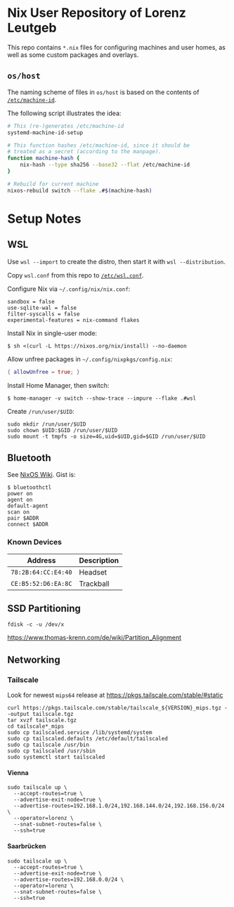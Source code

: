 # Nix User Repository of Lorenz Leutgeb

This repo contains `*.nix` files for configuring machines and
user homes, as well as some custom packages and overlays.

## `os/host`

The naming scheme of files in `os/host` is based on
the contents of [`/etc/machine-id`][man-machine-id].

The following script illustrates the idea:

```sh
# This (re-)generates /etc/machine-id
systemd-machine-id-setup

# This function hashes /etc/machine-id, since it should be
# treated as a secret (according to the manpage).
function machine-hash {
	nix-hash --type sha256 --base32 --flat /etc/machine-id
}

# Rebuild for current machine
nixos-rebuild switch --flake .#$(machine-hash)
```

# Setup Notes

## WSL

Use `wsl --import` to create the distro, then start it with `wsl --distribution`.

Copy `wsl.conf` from this repo to [`/etc/wsl.conf`](https://docs.microsoft.com/en-us/windows/wsl/wsl-config#configuration-settings-for-wslconf).

Configure Nix via `~/.config/nix/nix.conf`:

```
sandbox = false
use-sqlite-wal = false
filter-syscalls = false
experimental-features = nix-command flakes
```

Install Nix in single-user mode:

```
$ sh <(curl -L https://nixos.org/nix/install) --no-daemon
```

Allow unfree packages in `~/.config/nixpkgs/config.nix`:

```nix
{ allowUnfree = true; }
```

Install Home Manager, then switch:


```
$ home-manager -v switch --show-trace --impure --flake .#wsl
```

Create `/run/user/$UID`:

```
sudo mkdir /run/user/$UID
sudo chown $UID:$GID /run/user/$UID
sudo mount -t tmpfs -o size=4G,uid=$UID,gid=$GID /run/user/$UID
```

## Bluetooth

See [NixOS Wiki][wiki-bt]. Gist is:

```
$ bluetoothctl
power on
agent on
default-agent
scan on
pair $ADDR
connect $ADDR
```

### Known Devices

| Address             | Description |
|---------------------|-------------|
| `78:2B:64:CC:E4:40` | Headset     |
| `CE:B5:52:D6:EA:8C` | Trackball   |

## SSD Partitioning

`fdisk -c -u /dev/x`

https://www.thomas-krenn.com/de/wiki/Partition_Alignment

[man-machine-id]: https://man7.org/linux/man-pages/man5/machine-id.5.html
[wiki-bt]: https://nixos.wiki/wiki/Bluetooth

## Networking

### Tailscale

Look for newest `mips64` release at https://pkgs.tailscale.com/stable/#static

```
curl https://pkgs.tailscale.com/stable/tailscale_${VERSION}_mips.tgz --output tailscale.tgz
tar xvzf tailscale.tgz
cd tailscale*_mips
sudo cp tailscaled.service /lib/systemd/system
sudo cp tailscaled.defaults /etc/default/tailscaled
sudo cp tailscale /usr/bin
sudo cp tailscaled /usr/sbin
sudo systemctl start tailscaled
```

#### Vienna

```
sudo tailscale up \
  --accept-routes=true \
  --advertise-exit-node=true \
  --advertise-routes=192.168.1.0/24,192.168.144.0/24,192.168.156.0/24 \
  --operator=lorenz \
  --snat-subnet-routes=false \
  --ssh=true
```

#### Saarbrücken

```
sudo tailscale up \
  --accept-routes=true \
  --advertise-exit-node=true \
  --advertise-routes=192.168.0.0/24 \
  --operator=lorenz \
  --snat-subnet-routes=false \
  --ssh=true
````
